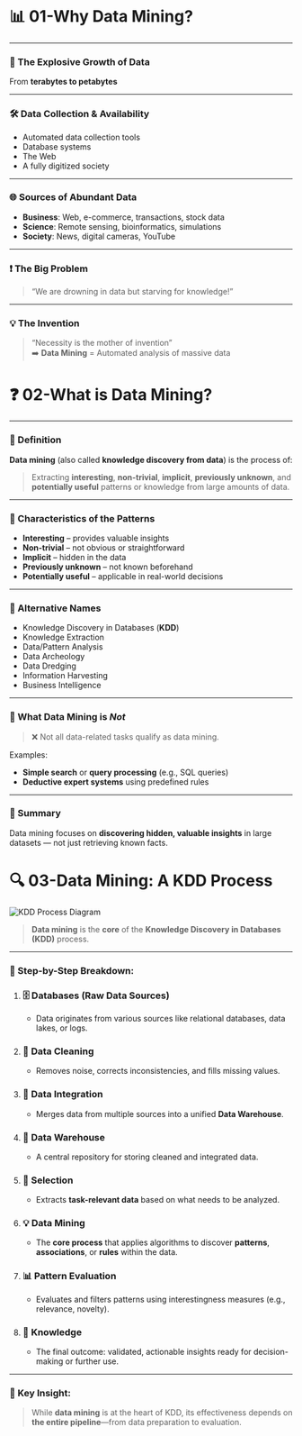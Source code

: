 # 📊 01-Why Data Mining?

---

### 🧨 The Explosive Growth of Data  
From **terabytes to petabytes**

---

### 🛠 Data Collection & Availability  
- Automated data collection tools  
- Database systems  
- The Web  
- A fully digitized society

---

### 🌐 Sources of Abundant Data  
- **Business**: Web, e-commerce, transactions, stock data  
- **Science**: Remote sensing, bioinformatics, simulations  
- **Society**: News, digital cameras, YouTube

---

### ❗️ The Big Problem  
> “We are drowning in data but starving for knowledge!”

---

### 💡 The Invention  
> “Necessity is the mother of invention”  
➡️ **Data Mining** = Automated analysis of massive data

# ❓ 02-What is Data Mining?

---

### 🔹 Definition

**Data mining** (also called **knowledge discovery from data**) is the process of:

> Extracting **interesting**, **non-trivial**, **implicit**, **previously unknown**, and **potentially useful** patterns or knowledge from large amounts of data.

---

### 🔹 Characteristics of the Patterns

- **Interesting** – provides valuable insights  
- **Non-trivial** – not obvious or straightforward  
- **Implicit** – hidden in the data  
- **Previously unknown** – not known beforehand  
- **Potentially useful** – applicable in real-world decisions

---

### 🔹 Alternative Names

- Knowledge Discovery in Databases (**KDD**)  
- Knowledge Extraction  
- Data/Pattern Analysis  
- Data Archeology  
- Data Dredging  
- Information Harvesting  
- Business Intelligence

---

### 🔹 What Data Mining is *Not*

> ❌ Not all data-related tasks qualify as data mining.

Examples:

- **Simple search** or **query processing** (e.g., SQL queries)  
- **Deductive expert systems** using predefined rules

---

### 🧠 Summary

Data mining focuses on **discovering hidden, valuable insights** in large datasets — not just retrieving known facts.

# 🔍 03-Data Mining: A KDD Process

![KDD Process Diagram](assets/images/kdd-process.png)

> **Data mining** is the **core** of the **Knowledge Discovery in Databases (KDD)** process.

---

### 🧱 Step-by-Step Breakdown:

1. ### 🗄️ **Databases (Raw Data Sources)**
   - Data originates from various sources like relational databases, data lakes, or logs.

2. ### 🧹 **Data Cleaning**
   - Removes noise, corrects inconsistencies, and fills missing values.

3. ### 🔗 **Data Integration**
   - Merges data from multiple sources into a unified **Data Warehouse**.

4. ### 🏢 **Data Warehouse**
   - A central repository for storing cleaned and integrated data.

5. ### 🎯 **Selection**
   - Extracts **task-relevant data** based on what needs to be analyzed.

6. ### 💡 **Data Mining**
   - The **core process** that applies algorithms to discover **patterns**, **associations**, or **rules** within the data.

7. ### 📊 **Pattern Evaluation**
   - Evaluates and filters patterns using interestingness measures (e.g., relevance, novelty).

8. ### 🧠 **Knowledge**
   - The final outcome: validated, actionable insights ready for decision-making or further use.

---

### 🧠 Key Insight:

> While **data mining** is at the heart of KDD, its effectiveness depends on **the entire pipeline**—from data preparation to evaluation.
